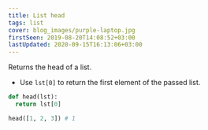 ```yaml
---
title: List head
tags: list
cover: blog_images/purple-laptop.jpg
firstSeen: 2019-08-20T14:08:52+03:00
lastUpdated: 2020-09-15T16:13:06+03:00
---
```


Returns the head of a list.

- Use `lst[0]` to return the first element of the passed list.

```py
def head(lst):
  return lst[0]
```

```py
head([1, 2, 3]) # 1
```
